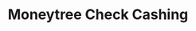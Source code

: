 ---
title: Moneytree Check Cashing
slug: moneytree-check-cashing
updated-on: '2024-05-30T13:44:31.749Z'
created-on: '2024-05-30T13:41:46.671Z'
published-on: '2024-05-30T13:54:32.469Z'
f_city-state-2:
- cms/city/grove-ca.md
- cms/city/reno-nv.md
- cms/city/sparks-nv.md
- cms/city/spokane-wa.md
- cms/city/yakima-wa.md
f_locations:
- cms/payday-loan/moneytree-check-cashing-21985.md
- cms/payday-loan/moneytree-check-cashing-21986.md
- cms/payday-loan/moneytree-check-cashing-21987.md
- cms/payday-loan/moneytree-check-cashing-21988.md
- cms/payday-loan/moneytree-check-cashing-21989.md
- cms/payday-loan/moneytree-check-cashing-21990.md
- cms/payday-loan/moneytree-check-cashing-21991.md
f_states:
- cms/state/california.md
- cms/state/nevada.md
- cms/state/washington.md
layout: '[company].html'
tags: company
---